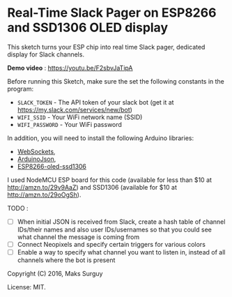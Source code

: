 # Real-Time Slack Pager on ESP8266 and SSD1306 OLED display

This sketch turns your ESP chip into real time Slack pager, dedicated display for Slack channels. 

**Demo video** : https://youtu.be/F2sbvJaTipA

Before running this Sketch, make sure the set the following constants in the program:

* `SLACK_TOKEN` - The API token of your slack bot (get it at https://my.slack.com/services/new/bot)
* `WIFI_SSID` - Your WiFi network name (SSID)
* `WIFI_PASSWORD` - Your WiFi password

In addition, you will need to install the following Arduino libraries:
- [WebSockets](https://github.com/Links2004/arduinoWebSockets), 
- [ArduinoJson](https://github.com/bblanchon/ArduinoJson),
- [ESP8266-oled-ssd1306](https://github.com/squix78/esp8266-oled-ssd1306)

I used NodeMCU ESP board for this code (available for less than $10 at http://amzn.to/29v9AaZ) and SSD1306 (available for $10 at http://amzn.to/29oOgSh).

TODO : 

- [ ] When initial JSON is received from Slack, create a hash table of channel IDs/their names and also user IDs/usernames so that you could see what channel the message is coming from
- [ ] Connect Neopixels and specify certain triggers for various colors
- [ ] Enable a way to specify what channel you want to listen in, instead of all channels where the bot is present

Copyright (C) 2016, Maks Surguy

License: MIT.
